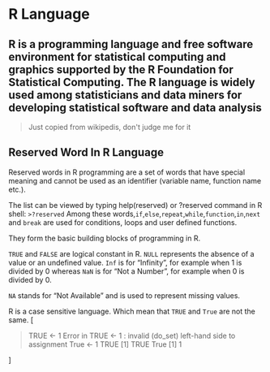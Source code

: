 # R Language

## R is a programming language and free software environment for statistical computing and graphics supported by the R Foundation for Statistical Computing. The R language is widely used among statisticians and data miners for developing statistical software and data analysis

>Just copied from wikipedis, don't judge me for it

## Reserved Word In R Language

Reserved words in R programming are a set of words that have special meaning and cannot be used as an identifier (variable name, function name etc.).

The list can be viewed by typing help(reserved) or ?reserved command in R shell:
`>?reserved`
Among these words,`if`,`else`,`repeat`,`while`,`function`,`in`,`next` and `break` are used for conditions, loops and user defined functions.

They form the basic building blocks of programming in R.

`TRUE` and `FALSE` are logical constant in R.
`NULL` represents the absence of a value or an undefined value.
`Inf` is for “Infinity”, for example when 1 is divided by 0 whereas `NaN` is for “Not a Number”, for example when 0 is divided by 0.

`NA` stands for “Not Available” and is used to represent missing values.

R is a case sensitive language. Which mean that `TRUE` and `True` are not the same.
[

> TRUE <- 1
Error in TRUE <- 1 : invalid (do_set) left-hand side to assignment
> True <- 1
> TRUE
[1] TRUE
> True
[1] 1

]
